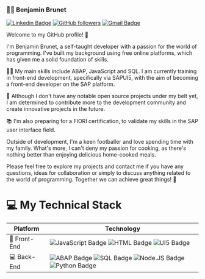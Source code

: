 ### 👨🏽 Benjamin Brunet
[![Linkedin Badge](https://img.shields.io/badge/-Benjamin%20Brunet-blue?style=social&logo=Linkedin&logoColor=blue&link=https://www.linkedin.com/in/benbrunet/)](https://www.linkedin.com/in/benbrunet/) [![GitHub followers](https://img.shields.io/github/followers/Benjam1-B?label=Follow&style=social)](https://github.com/Benjam1-B/?tab=follow) [![Gmail Badge](https://img.shields.io/badge/-benjaminbrunet.dev@gmail.com-c14438?style=social&logo=Gmail&logoColor=red&link=mailto:benjaminbrunet.dev@gmail.com)](mailto:benjaminbrunet.dev@gmail.com)

Welcome to my GitHub profile! 👋

I'm Benjamin Brunet, a self-taught developer with a passion for the world of programming. I've built my background using free online platforms, which has given me a solid foundation of skills.

👨‍💻 My main skills include ABAP, JavaScript and SQL. I am currently training in front-end development, specifically via SAPUI5, with the aim of becoming a front-end developer on the SAP platform.

🌟 Although I don't have any notable open source projects under my belt yet, I am determined to contribute more to the development community and create innovative projects in the future.

📚 I'm also preparing for a FIORI certification, to validate my skills in the SAP user interface field.

Outside of development, I'm a keen footballer and love spending time with my family. What's more, I can't deny my passion for cooking, as there's nothing better than enjoying delicious home-cooked meals.

Please feel free to explore my projects and contact me if you have any questions, ideas for collaboration or simply to discuss anything related to the world of programming. Together we can achieve great things! 🚀

# :computer: My Technical Stack
| Platform | Technology |
|--|--|
| 📲 Front-End | ![JavaScript Badge](https://img.shields.io/badge/JavaScript-ffffff?style=for-the-badge&logo=javascript) ![HTML Badge](https://img.shields.io/badge/html-ffffff?style=for-the-badge&logo=html5) ![UI5 Badge](https://img.shields.io/badge/sapui5-ffffff?style=for-the-badge&logo=sap) 
| 💻 Back-End | ![ABAP Badge](https://img.shields.io/badge/abap-ffffff?style=for-the-badge&logo=sap) ![SQL Badge](https://img.shields.io/badge/sql-ffffff?style=for-the-badge&logo=mysql) ![Node.JS Badge](https://img.shields.io/badge/nodejs-ffffff?style=for-the-badge&logo=node.js) ![Python Badge](https://img.shields.io/badge/python-ffffff?style=for-the-badge&logo=python)
